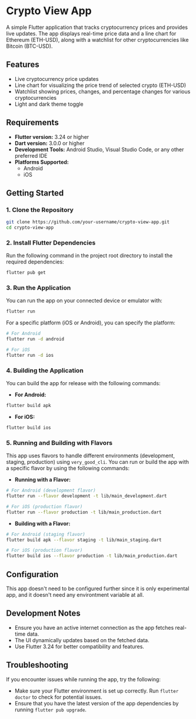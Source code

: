 
# Crypto View App

A simple Flutter application that tracks cryptocurrency prices and provides live updates. The app displays real-time price data and a line chart for Ethereum (ETH-USD), along with a watchlist for other cryptocurrencies like Bitcoin (BTC-USD).

## Features

- Live cryptocurrency price updates
- Line chart for visualizing the price trend of selected crypto (ETH-USD)
- Watchlist showing prices, changes, and percentage changes for various cryptocurrencies
- Light and dark theme toggle

## Requirements

- **Flutter version:** 3.24 or higher
- **Dart version:** 3.0.0 or higher
- **Development Tools:** Android Studio, Visual Studio Code, or any other preferred IDE
- **Platforms Supported:**
  - Android
  - iOS

## Getting Started

### 1. Clone the Repository

```bash
git clone https://github.com/your-username/crypto-view-app.git
cd crypto-view-app
```

### 2. Install Flutter Dependencies

Run the following command in the project root directory to install the required dependencies:

```bash
flutter pub get
```

### 3. Run the Application

You can run the app on your connected device or emulator with:

```bash
flutter run
```

For a specific platform (iOS or Android), you can specify the platform:

```bash
# For Android
flutter run -d android

# For iOS
flutter run -d ios
```

### 4. Building the Application

You can build the app for release with the following commands:

- **For Android:**

```bash
flutter build apk
```

- **For iOS:**

```bash
flutter build ios
```

### 5. Running and Building with Flavors

This app uses flavors to handle different environments (development, staging, production) using `very_good_cli`. You can run or build the app with a specific flavor by using the following commands:

- **Running with a Flavor:**

```bash
# For Android (development flavor)
flutter run --flavor development -t lib/main_development.dart

# For iOS (production flavor)
flutter run --flavor production -t lib/main_production.dart
```

- **Building with a Flavor:**

```bash
# For Android (staging flavor)
flutter build apk --flavor staging -t lib/main_staging.dart

# For iOS (production flavor)
flutter build ios --flavor production -t lib/main_production.dart
```

## Configuration

This app doesn't need to be configured further since it is only experimental app, and it doesn't need any environtment variable at all.

## Development Notes

- Ensure you have an active internet connection as the app fetches real-time data.
- The UI dynamically updates based on the fetched data.
- Use Flutter 3.24 for better compatibility and features.

## Troubleshooting

If you encounter issues while running the app, try the following:

- Make sure your Flutter environment is set up correctly. Run `flutter doctor` to check for potential issues.
- Ensure that you have the latest version of the app dependencies by running `flutter pub upgrade`.